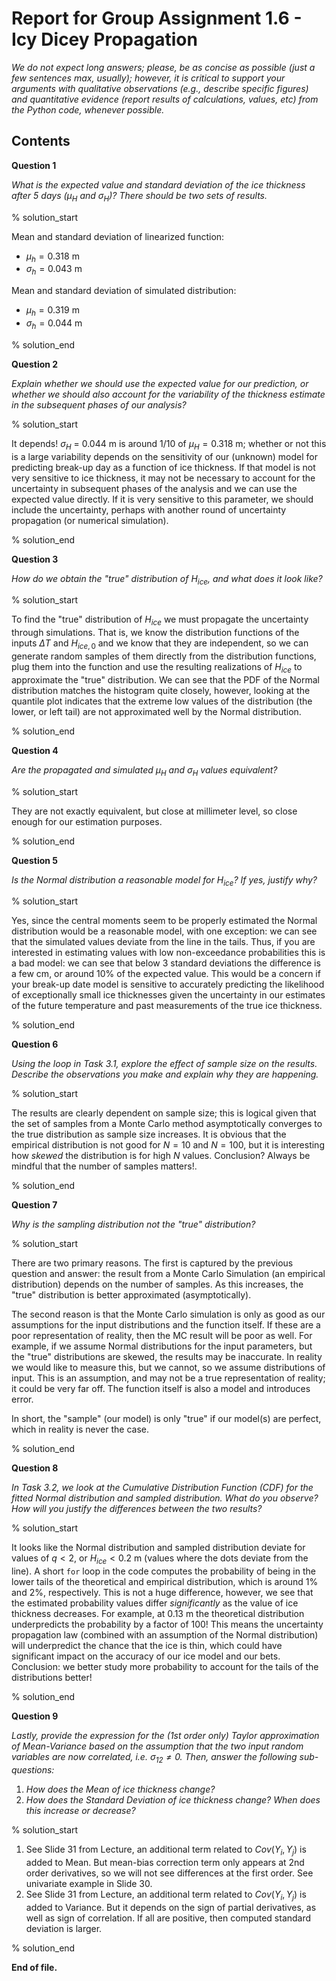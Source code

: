 # Report for Group Assignment 1.6 - Icy Dicey Propagation

*We do not expect long answers; please, be as concise as possible (just a few sentences max, usually); however, it is critical to support your arguments with qualitative observations (e.g., describe specific figures) and quantitative evidence (report results of calculations, values, etc) from the Python code, whenever possible.*

## Contents

**Question 1**

*What is the expected value and standard deviation of the ice thickness after 5 days ($\mu_H$ and $\sigma_H$)? There should be two sets of results.*

% solution_start

Mean and standard deviation of linearized function:

- $\mu_h = 0.318$ m  
- $\sigma_h = 0.043$ m

Mean and standard deviation of simulated distribution:

- $\mu_h = 0.319$ m  
- $\sigma_h = 0.044$ m

% solution_end

**Question 2**

*Explain whether we should use the expected value for our prediction, or whether we should also account for the variability of the thickness estimate in the subsequent phases of our analysis?*

% solution_start

It depends! $\sigma_H$ = 0.044 m is around 1/10 of $\mu_H=0.318$ m; whether or not this is a large variability depends on the sensitivity of our (unknown) model for predicting break-up day as a function of ice thickness. If that model is not very sensitive to ice thickness, it may not be necessary to account for the uncertainty in subsequent phases of the analysis and we can use the expected value directly. If it is very sensitive to this parameter, we should include the uncertainty, perhaps with another round of uncertainty propagation (or numerical simulation).

% solution_end

**Question 3**

*How do we obtain the "true" distribution of $H_{ice}$, and what does it look like?*

% solution_start

To find the "true" distribution of $H_{ice}$ we must propagate the uncertainty through simulations. That is, we know the distribution functions of the inputs $\Delta T$ and $H_{ice,0}$ and we know that they are independent, so we can generate random samples of them directly from the distribution functions, plug them into the function and use the resulting realizations of $H_{ice}$ to approximate the "true" distribution. We can see that the PDF of the Normal distribution matches the histogram quite closely, however, looking at the quantile plot indicates that the extreme low values of the distribution (the lower, or left tail) are not approximated well by the Normal distribution.

% solution_end

**Question 4**

*Are the propagated and simulated $\mu_H$ and $\sigma_H$ values equivalent?*

% solution_start

They are not exactly equivalent, but close at millimeter level, so close enough for our estimation purposes.

% solution_end

**Question 5**

*Is the Normal distribution a reasonable model for $H_{ice}$? If yes, justify why?*

% solution_start

Yes, since the central moments seem to be properly estimated the Normal distribution would be a reasonable model, with one exception: we can see that the simulated values deviate from the line in the tails. Thus, if you are interested in estimating values with low non-exceedance probabilities this is a bad model: we can see that below 3 standard deviations the difference is a few cm, or around 10% of the expected value. This would be a concern if your break-up date model is sensitive to accurately predicting the likelihood of exceptionally small ice thicknesses given the uncertainty in our estimates of the future temperature and past measurements of the true ice thickness.

% solution_end

**Question 6**

*Using the loop in Task 3.1, explore the effect of sample size on the results. Describe the observations you make and explain why they are happening.*

% solution_start

The results are clearly dependent on sample size; this is logical given that the set of samples from a Monte Carlo method asymptotically converges to the true distribution as sample size increases. It is obvious that the empirical distribution is not good for $N=10$ and $N=100$, but it is interesting how *skewed* the distribution is for high $N$ values. Conclusion? Always be mindful that the number of samples matters!.

% solution_end

**Question 7**

*Why is the sampling distribution not the "true" distribution?*

% solution_start

There are two primary reasons. The first is captured by the previous question and answer: the result from a Monte Carlo Simulation (an empirical distribution) depends on the number of samples. As this increases, the "true" distribution is better approximated (asymptotically).

The second reason is that the Monte Carlo simulation is only as good as our assumptions for the input distributions and the function itself. If these are a poor representation of reality, then the MC result will be poor as well. For example, if we assume Normal distributions for the input parameters, but the "true" distributions are skewed, the results may be inaccurate. In reality we would like to measure this, but we cannot, so we assume distributions of input. This is an assumption, and may not be a true representation of reality; it could be very far off. The function itself is also a model and introduces error.

In short, the "sample" (our model) is only "true" if our model(s) are perfect, which in reality is never the case.

% solution_end

**Question 8**

*In Task 3.2, we look at the Cumulative Distribution Function (CDF) for the fitted Normal distribution and sampled distribution. What do you observe? How will you justify the differences between the two results?*

% solution_start

It looks like the Normal distribution and sampled distribution deviate for values of $q<2$, or $H_{ice}<0.2$ m (values where the dots deviate from the line). A short `for` loop in the code computes the probability of being in the lower tails of the theoretical and empirical distribution, which is around 1% and 2%, respectively. This is not a huge difference, however, we see that the estimated probability values differ *significantly* as the value of ice thickness decreases. For example, at 0.13 m the theoretical distribution underpredicts the probability by a factor of 100! This means the uncertainty propagation law (combined with an assumption of the Normal distribution) will underpredict the chance that the ice is thin, which could have significant impact on the accuracy of our ice model and our bets. Conclusion: we better study more probability to account for the tails of the distributions better!

% solution_end

**Question 9**

*Lastly, provide the expression for the (1st order only) Taylor approximation of Mean-Variance based on the assumption that the two input random variables are now correlated, i.e. $\sigma_{12} \neq 0$. Then, answer the following sub-questions:*
1. *How does the Mean of ice thickness change?* 
2. *How does the Standard Deviation of ice thickness change? When does this increase or decrease?*

% solution_start

1. See Slide 31 from Lecture, an additional term related to $Cov(Y_i,Y_j$) is added to Mean. But mean-bias correction term only appears at 2nd order derivatives, so we will not see differences at the first order. See univariate example in Slide 30.
2. See Slide 31 from Lecture, an additional term related to $Cov(Y_i,Y_j$) is added to Variance. But it depends on the sign of partial derivatives, as well as sign of correlation. If all are positive, then computed standard deviation is larger. 

% solution_end

**End of file.**